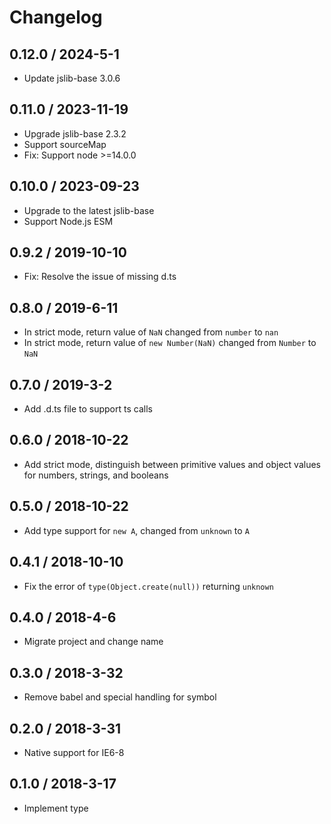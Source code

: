 # Changelog

## 0.12.0 / 2024-5-1

- Update jslib-base 3.0.6

## 0.11.0 / 2023-11-19

- Upgrade jslib-base 2.3.2
- Support sourceMap
- Fix: Support node >=14.0.0

## 0.10.0 / 2023-09-23

- Upgrade to the latest jslib-base
- Support Node.js ESM

## 0.9.2 / 2019-10-10

- Fix: Resolve the issue of missing d.ts

## 0.8.0 / 2019-6-11

- In strict mode, return value of `NaN` changed from `number` to `nan`
- In strict mode, return value of `new Number(NaN)` changed from `Number` to `NaN`

## 0.7.0 / 2019-3-2

- Add .d.ts file to support ts calls

## 0.6.0 / 2018-10-22

- Add strict mode, distinguish between primitive values and object values for numbers, strings, and booleans

## 0.5.0 / 2018-10-22

- Add type support for `new A`, changed from `unknown` to `A`

## 0.4.1 / 2018-10-10

- Fix the error of `type(Object.create(null))` returning `unknown`

## 0.4.0 / 2018-4-6

- Migrate project and change name

## 0.3.0 / 2018-3-32

- Remove babel and special handling for symbol

## 0.2.0 / 2018-3-31

- Native support for IE6-8

## 0.1.0 / 2018-3-17

- Implement type

